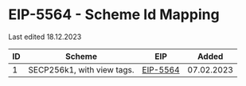 # EIP-5564 - Scheme Id Mapping


Last edited 18.12.2023

| ID | Scheme | EIP | Added |
|---|---|---|---|
| 1 | SECP256k1, with view tags. | [EIP-5564](https://eips.ethereum.org/EIPS/eip-5564) | 07.02.2023 |
